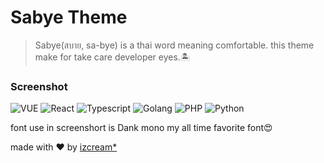 # Sabye Theme

> Sabye(สบาย, sa-bye) is a thai word meaning comfortable. this theme make for take care developer eyes.🏝️

### Screenshot


![VUE](screenshots/vue.png)
![React](screenshots/react.png)
![Typescript](screenshots/typescript.png)
![Golang](screenshots/golang.png)
![PHP](screenshots/php.png)
![Python](screenshots/python.png)

font use in screenshort is Dank mono my all time favorite font😍

made with ❤️ by [izcream*](https://github.com/izcream)

